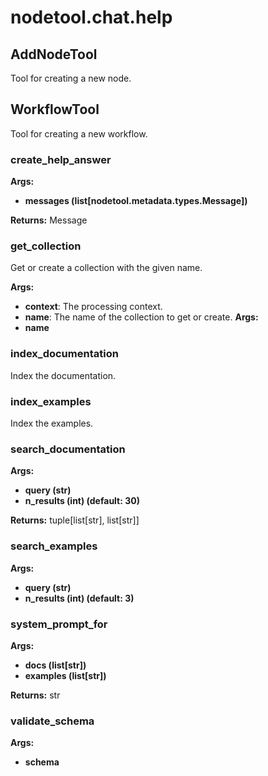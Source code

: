 # nodetool.chat.help

## AddNodeTool

Tool for creating a new node.

## WorkflowTool

Tool for creating a new workflow.

### create_help_answer

**Args:**
- **messages (list[nodetool.metadata.types.Message])**

**Returns:** Message

### get_collection

Get or create a collection with the given name.


**Args:**

- **context**: The processing context.
- **name**: The name of the collection to get or create.
**Args:**
- **name**

### index_documentation

Index the documentation.
### index_examples

Index the examples.
### search_documentation

**Args:**
- **query (str)**
- **n_results (int) (default: 30)**

**Returns:** tuple[list[str], list[str]]

### search_examples

**Args:**
- **query (str)**
- **n_results (int) (default: 3)**

### system_prompt_for

**Args:**
- **docs (list[str])**
- **examples (list[str])**

**Returns:** str

### validate_schema

**Args:**
- **schema**

